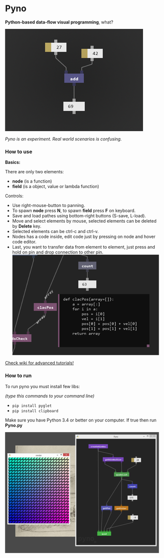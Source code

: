 # Pyno
**Python-based data-flow visual programming**, what?

![Pyno](screenshots/start.png)

*Pyno is an experiment. Real world scenarios is confusing.*

### How to use
**Basics:**

There are only two elements:
- **node** (is a function)
- **field** (is a object, value or lambda function)

Controls:
- Use right-mouse-button to panning.
- To spawn **node** press **N**, to spawn **field** press **F** on keyboard.
- Save and load pathes using bottom-right buttons (S-save, L-load).
- Move and select elements by mouse, selected elements can be deleted by **Delete** key.
- Selected elements can be ctrl-c and ctrl-v.
- Nodes has a code inside, edit code just by pressing on node and hover code editor.
- Last, you want to transfer data from element to element, just press and hold on pin and drop connection to other pin.
![Pyno](screenshots/edit.png)

[Check wiki for advanced tutorials!](https://github.com/honix/Pyno/wiki)

### How to run
To run pyno you must install few libs:

*(type this commands to your command line)*

* ```pip install pyglet```
* ```pip install clipboard```

Make sure you have Python 3.4 or better on your computer. If true then run **Pyno.py**

![Pyno](screenshots/mass_render.png)
